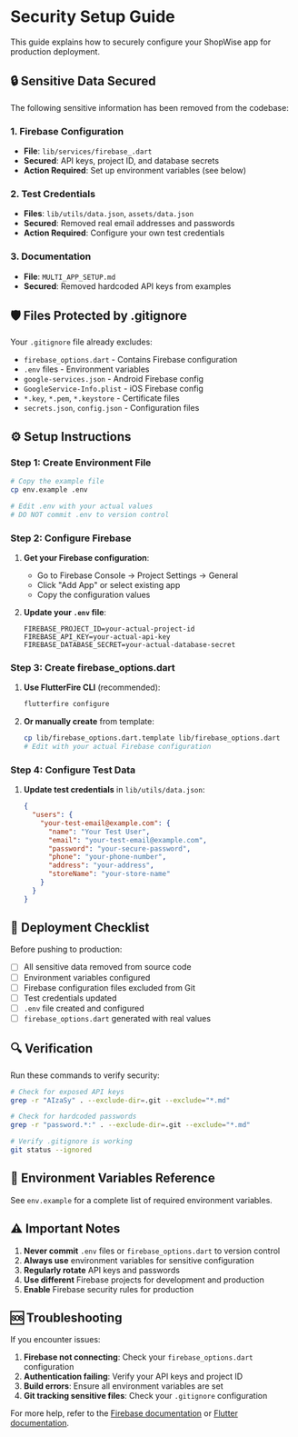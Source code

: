 # Security Setup Guide

This guide explains how to securely configure your ShopWise app for production deployment.

## 🔒 Sensitive Data Secured

The following sensitive information has been removed from the codebase:

### 1. Firebase Configuration
- **File**: `lib/services/firebase_.dart`
- **Secured**: API keys, project ID, and database secrets
- **Action Required**: Set up environment variables (see below)

### 2. Test Credentials
- **Files**: `lib/utils/data.json`, `assets/data.json`
- **Secured**: Removed real email addresses and passwords
- **Action Required**: Configure your own test credentials

### 3. Documentation
- **File**: `MULTI_APP_SETUP.md`
- **Secured**: Removed hardcoded API keys from examples

## 🛡️ Files Protected by .gitignore

Your `.gitignore` file already excludes:
- `firebase_options.dart` - Contains Firebase configuration
- `.env` files - Environment variables
- `google-services.json` - Android Firebase config
- `GoogleService-Info.plist` - iOS Firebase config
- `*.key`, `*.pem`, `*.keystore` - Certificate files
- `secrets.json`, `config.json` - Configuration files

## ⚙️ Setup Instructions

### Step 1: Create Environment File
```bash
# Copy the example file
cp env.example .env

# Edit .env with your actual values
# DO NOT commit .env to version control
```

### Step 2: Configure Firebase
1. **Get your Firebase configuration**:
   - Go to Firebase Console → Project Settings → General
   - Click "Add App" or select existing app
   - Copy the configuration values

2. **Update your `.env` file**:
   ```env
   FIREBASE_PROJECT_ID=your-actual-project-id
   FIREBASE_API_KEY=your-actual-api-key
   FIREBASE_DATABASE_SECRET=your-actual-database-secret
   ```

### Step 3: Create firebase_options.dart
1. **Use FlutterFire CLI** (recommended):
   ```bash
   flutterfire configure
   ```

2. **Or manually create** from template:
   ```bash
   cp lib/firebase_options.dart.template lib/firebase_options.dart
   # Edit with your actual Firebase configuration
   ```

### Step 4: Configure Test Data
1. **Update test credentials** in `lib/utils/data.json`:
   ```json
   {
     "users": {
       "your-test-email@example.com": {
         "name": "Your Test User",
         "email": "your-test-email@example.com",
         "password": "your-secure-password",
         "phone": "your-phone-number",
         "address": "your-address",
         "storeName": "your-store-name"
       }
     }
   }
   ```

## 🚀 Deployment Checklist

Before pushing to production:

- [ ] All sensitive data removed from source code
- [ ] Environment variables configured
- [ ] Firebase configuration files excluded from Git
- [ ] Test credentials updated
- [ ] `.env` file created and configured
- [ ] `firebase_options.dart` generated with real values

## 🔍 Verification

Run these commands to verify security:

```bash
# Check for exposed API keys
grep -r "AIzaSy" . --exclude-dir=.git --exclude="*.md"

# Check for hardcoded passwords
grep -r "password.*:" . --exclude-dir=.git --exclude="*.md"

# Verify .gitignore is working
git status --ignored
```

## 📝 Environment Variables Reference

See `env.example` for a complete list of required environment variables.

## ⚠️ Important Notes

1. **Never commit** `.env` files or `firebase_options.dart` to version control
2. **Always use** environment variables for sensitive configuration
3. **Regularly rotate** API keys and passwords
4. **Use different** Firebase projects for development and production
5. **Enable** Firebase security rules for production

## 🆘 Troubleshooting

If you encounter issues:

1. **Firebase not connecting**: Check your `firebase_options.dart` configuration
2. **Authentication failing**: Verify your API keys and project ID
3. **Build errors**: Ensure all environment variables are set
4. **Git tracking sensitive files**: Check your `.gitignore` configuration

For more help, refer to the [Firebase documentation](https://firebase.google.com/docs) or [Flutter documentation](https://flutter.dev/docs).
